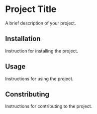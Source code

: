 
# Project Title

A brief description of your project.

## Installation

Instruction for installing the project.

## Usage

Instructions for using the project.

## Constributing 

Instructions for contributing to the project.